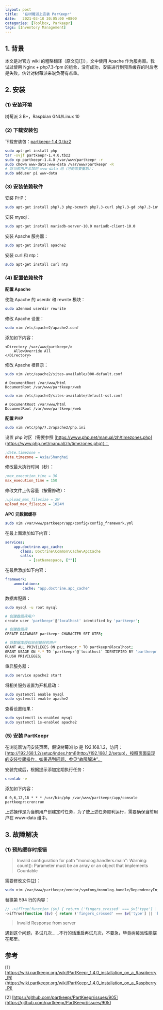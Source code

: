 ```yaml
---
layout: post
title:  "在树莓派上安装 ParKeepr"
date:   2021-03-10 20:05:00 +0800
categories: [Toolbox, Parkeepr]
tags: [Inventory Management]
---
```


## 1. 背景

本文是对官方 wiki 的粗略翻译（原文见[[1](https://wiki.partkeepr.org/wiki/PartKeepr_1.4.0_installation_on_a_Raspberry_Pi)]），文中使用 Apache 作为服务器。我试过使用 Nginx + php7.3-fpm 的组合，没有成功，安装进行到预热缓存的时后老是失败，估计对树莓派来说负荷有点重。

## 2. 安装

### (1) 安装环境

树莓派 3 B+，Raspbian GNU/Linux 10 

### (2) 下载安装包

下载安装包：[partkeepr-1.4.0.tbz2](https://downloads.partkeepr.org/partkeepr-1.4.0.tbz2)

```bash
sudo apt-get install php
tar -xvjf partkeepr-1.4.0.tbz2
sudo cp partkeepr-1.4.0 /var/www/partkeepr -r
sudo chown www-data:www-data /var/www/partkeepr -R
# 将当前用户添加到 www-data 组（可能需要重启）：
sudo adduser pi www-data
```

### (3) 安装依赖软件

安装 PHP：

```bash
sudo apt-get install php7.3 php-bcmath php7.3-curl php7.3-gd php7.3-intl php7.3-ldap php7.3-mysql php7.3-xml php-pgsql php-apcu php-apcu-bc 
```

安装 mysql：

```bash
sudo apt-get install mariadb-server-10.0 mariadb-client-10.0
```

安装 Apache 服务器：

```bash
sudo apt-get install apache2
```

安装 curl 和 ntp：

```bash
sudo apt-get install curl ntp
```

### (4) 配置依赖软件

**配置 Apache**

使能 Apache 的 userdir 和 rewrite 模块：

```bash
sudo a2enmod userdir rewrite
```

修改 Apache 设置：

```bash
sudo vim /etc/apache2/apache2.conf
```

添加如下内容：

```
<Directory /var/www/partkeepr/>
	AllowOverride All
</Directory>
```

修改 Apache 根目录：

```bash
sudo vim /etc/apache2/sites-available/000-default.conf
```

```
# DocumentRoot /var/www/html
DocumentRoot /var/www/partkeepr/web
```

```bash
sudo vim /etc/apache2/sites-available/default-ssl.conf
```

```
# DocumentRoot /var/www/html
DocumentRoot /var/www/partkeepr/web
```

**配置 PHP**

```bash
sudo vim /etc/php/7.3/apache2/php.ini
```

设置 php 时区（需要参照 [https://www.php.net/manual/zh/timezones.php](https://www.php.net/manual/zh/timezones.php)）：

```ini
;date.timezone =
date.timezone = Asia/Shanghai
```

修改最大执行时间（秒）：

```ini
;max_execution_time = 30
max_execution_time = 150
```

修改文件上传容量（按需修改）：

```ini
;upload_max_filesize = 2M
upload_max_filesize = 1024M
```

**APC 元数据缓存**

```bash
sudo vim /var/www/partkeepr/app/config/config_framework.yml
```

在最上面添加如下内容：

```yml
services:
    app.doctrine.apc_cache:
       class: Doctrine\Common\Cache\ApcCache
       calls:
           - [setNamespace, [""]]
```

在最后添加如下内容：

```yaml
framework:
    annotations:
        cache: "app.doctrine.apc_cache"
```

数据库配置：

```bash
sudo mysql -u root mysql

# 创建数据库用户
create user 'partkeepr'@'localhost' identified by 'partkeepr';

# 创建数据库
CREATE DATABASE partkeepr CHARACTER SET UTF8;

# 将数据库授权给创建好的用户
GRANT ALL PRIVILEGES ON partkeepr.* TO partkeepr@localhost;
GRANT USAGE ON *.* TO `partkeepr`@`localhost` IDENTIFIED BY 'partkeepr';
FLUSH PRIVILEGES;
```

重启服务器：

```bash
sudo service apache2 start
```

将相关服务设置为开机启动：

```bash
sudo systemctl enable mysql
sudo systemctl enable apache2
```

查看设置结果：

```bash
sudo systemctl is-enabled mysql
sudo systemctl is-enabled apache2
```

### (5) 安装 PartKeepr

在浏览器访问安装页面，假设树莓派 ip 是 192.168.1.2，访问：[http://192.168.1.2/setup/index.html](http://192.168.1.2/setup)，按照页面呈现的安装步骤操作。如果遇到问题，参见“故障解决”。

安装完成后，根据提示添加定期执行任务：

```bash
crontab -e
```

添加如下内容：

```
0 0,6,12,18 * * * /usr/bin/php /var/www/partkeepr/app/console partkeepr:cron:run
```

上述操作是为当前用户创建定时任务，为了使上述任务顺利运行，需要确保当前用户在 www-data 组中。

## 3. 故障解决

### (1) 预热缓存时报错

> Invalid configuration for path "monolog.handlers.main": Warning: count(): Parameter must be an array or an object that implements Countable

需要修改文件[[2](https://github.com/partkeepr/PartKeepr/issues/905)]：

```bash
sudo vim /var/www/partkeepr/vendor/symfony/monolog-bundle/DependencyInjection/Configuration.php
```

替换第 594 行的内容：

```php
// ->ifTrue(function ($v) { return ('fingers_crossed' === $v['type'] || 'buffer' === $v['type'] || 'filter' === $v['type']) && 1 !== count($v['handler']); })
->ifTrue(function ($v) { return ('fingers_crossed' === $v['type'] || 'buffer' === $v['type'] || 'filter' === $v['type']) && (empty($v['handler']) || !is_string($v['handler'])); })
```

> Invalid Response from server

遇到这个问题，多试几次……不行的话重启再试几次，不要急，毕竟树莓派性能摆在那里。

## 参考

[1] [https://wiki.partkeepr.org/wiki/PartKeepr_1.4.0_installation_on_a_Raspberry_Pi](https://wiki.partkeepr.org/wiki/PartKeepr_1.4.0_installation_on_a_Raspberry_Pi)

[2] [https://github.com/partkeepr/PartKeepr/issues/905](https://github.com/partkeepr/PartKeepr/issues/905)